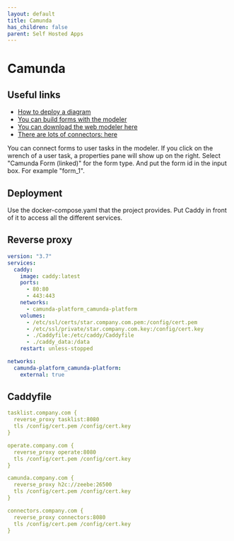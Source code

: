 ```yaml
---
layout: default
title: Camunda
has_children: false
parent: Self Hosted Apps
---
```


# Camunda

## Useful links

- [How to deploy a diagram](https://docs.camunda.io/docs/self-managed/modeler/desktop-modeler/deploy-to-self-managed/)
- [You can build forms with the modeler](https://docs.camunda.io/docs/guides/utilizing-forms/)
- [You can download the web modeler here](https://camunda.com/download/modeler/)
- [There are lots of connectors: here](https://docs.camunda.io/docs/components/connectors/out-of-the-box-connectors/available-connectors-overview/?ootb=outbound)


You can connect forms to user tasks in the modeler. If you click on the wrench of a user task,
a properties pane will show up on the right. Select "Camunda Form (linked)" for the form type.
And put the form id in the input box. For example "form_1".

## Deployment

Use the docker-compose.yaml that the project provides. Put Caddy in front of it
to access all the different services.

## Reverse proxy

```yaml
version: "3.7"
services:
  caddy:
    image: caddy:latest
    ports:
      - 80:80
      - 443:443
    networks:
      - camunda-platform_camunda-platform
    volumes:
      - /etc/ssl/certs/star.company.com.pem:/config/cert.pem
      - /etc/ssl/private/star.company.com.key:/config/cert.key
      - ./Caddyfile:/etc/caddy/Caddyfile
      - ./caddy_data:/data
    restart: unless-stopped

networks:
  camunda-platform_camunda-platform:
    external: true
```

## Caddyfile

```yaml
tasklist.company.com {
  reverse_proxy tasklist:8080
  tls /config/cert.pem /config/cert.key
}

operate.company.com {
  reverse_proxy operate:8080
  tls /config/cert.pem /config/cert.key
}

camunda.company.com {
  reverse_proxy h2c://zeebe:26500
  tls /config/cert.pem /config/cert.key
}

connectors.company.com {
  reverse_proxy connectors:8080
  tls /config/cert.pem /config/cert.key
}
```
